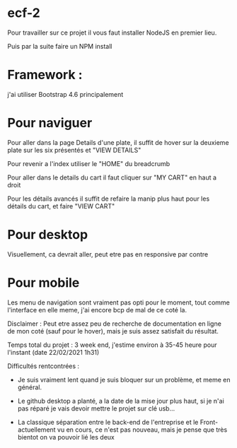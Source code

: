 # ecf-2
 
 Pour travailler sur ce projet il vous faut installer NodeJS en premier lieu.

 Puis par la suite faire un NPM install 
 
# Framework :

j'ai utiliser Bootstrap 4.6 principalement

# Pour naviguer 

Pour aller dans la page Details d'une plate, il suffit de hover sur la deuxieme plate sur les six présentés et "VIEW DETAILS" 

Pour revenir a l'index utiliser le "HOME" du breadcrumb 

Pour aller dans le details du cart il faut cliquer sur "MY CART" en haut a droit

Pour les détails avancés il suffit de refaire la manip plus haut pour les détails du cart, et faire "VIEW CART"

# Pour desktop 

Visuellement, ca devrait aller, peut etre pas en responsive par contre

# Pour mobile 

Les menu de navigation sont vraiment pas opti pour le moment, tout comme l'interface en elle meme, j'ai encore bcp de mal de ce coté la.

Disclaimer : Peut etre assez peu de recherche de documentation en ligne de mon coté (sauf pour le hover), mais je suis assez satisfait du résultat. 

Temps total du projet : 3 week end, j'estime environ à 35-45 heure pour l'instant (date 22/02/2021 1h31)

Difficultés rentcontrées : 

- Je suis vraiment lent quand je suis bloquer sur un problème, et meme en général. 

- Le github desktop a planté, a la date de la mise jour plus haut, si je n'ai pas réparé je vais devoir mettre le projet sur clé usb...

- La classique séparation entre le back-end de l'entreprise et le Front-actuellement vu en cours, ce n'est pas nouveau, mais je pense que très bientot on va pouvoir lié les deux

 
 
